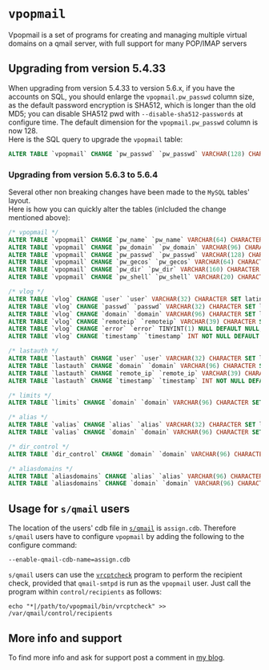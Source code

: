 # `vpopmail`

Vpopmail is a set of programs for creating and managing multiple virtual domains on a qmail server,
with full support for many POP/IMAP servers

## Upgrading from version 5.4.33

When upgrading from version 5.4.33 to version 5.6.x, if you have the accounts on SQL, you should
enlarge the `vpopmail.pw_passwd` column size, as the default password encryption is SHA512, which is
longer than the old MD5; you can disable SHA512 pwd with `--disable-sha512-passwords` at configure time.
The default dimension for the `vpopmail.pw_passwd` column is now 128.  
Here is the SQL query to upgrade the `vpopmail` table:

``` sql
ALTER TABLE `vpopmail` CHANGE `pw_passwd` `pw_passwd` VARCHAR(128) CHARACTER SET latin1 COLLATE latin1_swedish_ci NULL DEFAULT NULL;
```
### Upgrading from version 5.6.3 to 5.6.4

Several other non breaking changes have been made to the `MySQL` tables' layout.  
Here is how you can quickly alter the tables (inlcluded the change mentioned above):

``` sql
/* vpopmail */
ALTER TABLE `vpopmail` CHANGE `pw_name` `pw_name` VARCHAR(64) CHARACTER SET latin1 COLLATE latin1_swedish_ci NOT NULL; 
ALTER TABLE `vpopmail` CHANGE `pw_domain` `pw_domain` VARCHAR(96) CHARACTER SET latin1 COLLATE latin1_swedish_ci NOT NULL; 
ALTER TABLE `vpopmail` CHANGE `pw_passwd` `pw_passwd` VARCHAR(128) CHARACTER SET latin1 COLLATE latin1_swedish_ci NULL DEFAULT NULL;
ALTER TABLE `vpopmail` CHANGE `pw_gecos` `pw_gecos` VARCHAR(64) CHARACTER SET latin1 COLLATE latin1_swedish_ci NULL DEFAULT NULL;
ALTER TABLE `vpopmail` CHANGE `pw_dir` `pw_dir` VARCHAR(160) CHARACTER SET latin1 COLLATE latin1_swedish_ci NULL DEFAULT NULL;
ALTER TABLE `vpopmail` CHANGE `pw_shell` `pw_shell` VARCHAR(20) CHARACTER SET latin1 COLLATE latin1_swedish_ci NULL DEFAULT NULL; 

/* vlog */
ALTER TABLE `vlog` CHANGE `user` `user` VARCHAR(32) CHARACTER SET latin1 COLLATE latin1_swedish_ci NULL DEFAULT NULL; 
ALTER TABLE `vlog` CHANGE `passwd` `passwd` VARCHAR(32) CHARACTER SET latin1 COLLATE latin1_swedish_ci NULL DEFAULT NULL;
ALTER TABLE `vlog` CHANGE `domain` `domain` VARCHAR(96) CHARACTER SET latin1 COLLATE latin1_swedish_ci NULL; 
ALTER TABLE `vlog` CHANGE `remoteip` `remoteip` VARCHAR(39) CHARACTER SET latin1 COLLATE latin1_swedish_ci NULL DEFAULT NULL; 
ALTER TABLE `vlog` CHANGE `error` `error` TINYINT(1) NULL DEFAULT NULL;
ALTER TABLE `vlog` CHANGE `timestamp` `timestamp` INT NOT NULL DEFAULT '0'; 

/* lastauth */
ALTER TABLE `lastauth` CHANGE `user` `user` VARCHAR(32) CHARACTER SET latin1 COLLATE latin1_swedish_ci NOT NULL; 
ALTER TABLE `lastauth` CHANGE `domain` `domain` VARCHAR(96) CHARACTER SET latin1 COLLATE latin1_swedish_ci NOT NULL; 
ALTER TABLE `lastauth` CHANGE `remote_ip` `remote_ip` VARCHAR(39) CHARACTER SET latin1 COLLATE latin1_swedish_ci NOT NULL;
ALTER TABLE `lastauth` CHANGE `timestamp` `timestamp` INT NOT NULL DEFAULT '0'; 

/* limits */
ALTER TABLE `limits` CHANGE `domain` `domain` VARCHAR(96) CHARACTER SET latin1 COLLATE latin1_swedish_ci NOT NULL; 

/* alias */
ALTER TABLE `valias` CHANGE `alias` `alias` VARCHAR(32) CHARACTER SET latin1 COLLATE latin1_swedish_ci NOT NULL;
ALTER TABLE `valias` CHANGE `domain` `domain` VARCHAR(96) CHARACTER SET latin1 COLLATE latin1_swedish_ci NOT NULL;

/* dir_control */
ALTER TABLE `dir_control` CHANGE `domain` `domain` VARCHAR(96) CHARACTER SET latin1 COLLATE latin1_swedish_ci NOT NULL;

/* aliasdomains */
ALTER TABLE `aliasdomains` CHANGE `alias` `alias` VARCHAR(96) CHARACTER SET latin1 COLLATE latin1_swedish_ci NOT NULL;
ALTER TABLE `aliasdomains` CHANGE `domain` `domain` VARCHAR(96) CHARACTER SET latin1 COLLATE latin1_swedish_ci NOT NULL; 
```

## Usage for `s/qmail` users

The location of the users' cdb file in [`s/qmail`](https://www.fehcom.de/sqmail/sqmail.html) is `assign.cdb`.
Therefore `s/qmail` users have to configure `vpopmail` by adding the following to the configure command:

```
--enable-qmail-cdb-name=assign.cdb
```

`s/qmail` users can use the [`vrcptcheck`](https://github.com/sagredo-dev/vpopmail/blob/main/vrcptcheck.c) program to
perform the recipient check, provided that `qmail-smtpd` is run as the `vpopmail` user.
Just call the program within `control/recipients` as follows:

```
echo "*|/path/to/vpopmail/bin/vrcptcheck" >> /var/qmail/control/recipients
```

## More info and support

To find more info and ask for support post a comment in [my blog](https://www.sagredo.eu/en/qmail-notes-185/installing-and-configuring-vpopmail-81.html).
